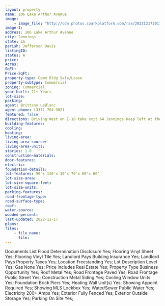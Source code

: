 ```yaml
---
layout: property
name: 106 Lake Arthur Avenue
image:
    - image_file: "http://cdn.photos.sparkplatform.com/raa/20221217201117748521000000.jpg"
image-1:
address: 106 Lake Arthur Avenue
city: Jennings
state: LA
parish: Jefferson Davis
listingID: 
status: A
price: 
Acres: 
SqFt: 
Price-SqFt: 
property-type: Comm Bldg Sale/Lease
property-subtype: Commercial
zoning: Commercial
year-built: 21+ Years
lot-size: 
parking: 
agent: Brittany LeBlanc
agent-phone: (337) 704-9021
featured: false
directions: Driving West on I-10 take exit 64 Jennings Keep left at the fork follow signs for Jennings/Lake Arthur turn left onto LA-26E/Elton Rd. travel down approximately 2 miles and the property is on the left.
building-features: 
cooling: 
heating: 
living-area: 
living-area-source: 
living-area-units: 
stories: 1.0
construction-materials: 
door-features: 
electric: 
foundation-details: 
lot-features: 90'x 130'x 30'x 70'x 60'x 60'
lot-size-area: 
lot-size-square-feet: 
lot-size-units: 
parking-features: 
road-frontage-type: 
road-surface-type: 
roof: 
water-source: 
wooded-percent: 
last-updated: 2022-12-17
plans: 
files:
    - file_name:
      file:
---
```

Documents List	Flood Determination Disclosure	Yes;
Flooring	Vinyl Sheet	Yes;
Flooring	Vinyl Tile	Yes;
Landlord Pays	Building Insurance	Yes;
Landlord Pays	Property Taxes	Yes;
Location	Freestanding	Yes;
Lot Description	Level	Yes;
Gas	None	Yes;
Price Includes	Real Estate	Yes;
Property Type	Business Opportunity	Yes;
Roof	Metal	Yes;
Road Frontage	Paved	Yes;
Road Frontage	Public Street	Yes;
Construction	Metal Siding	Yes;
Cooling	Window Units	Yes;
Foundation	Brick Piers	Yes;
Heating	Wall Unit(s)	Yes;
Showing	Appoint Required	Yes;
Showing	MLS Lockbox	Yes;
Water/Sewer	Public Water	Yes;
Electricity	200+ Amps	Yes;
Exterior	Fully Fenced	Yes;
Exterior	Outside Storage	Yes;
Parking	On Site	Yes;


